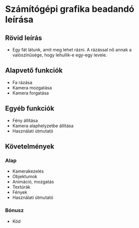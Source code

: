 # Számítógépi grafika beadandó leírása
## Rövid leírás
- Egy fát látunk, amit meg lehet rázni. A rázással nő annak a valószínűsége, hogy lehullik-e egy-egy levele.
## Alapvető funkciók
- Fa rázása
- Kamera mozgatása
- Kamera forgatása
## Egyéb funkciók
- Fény állítása
- Kamera alaphelyzetbe állítása
- Használati útmutató
## Követelmények
### Alap
- Kamerakezelés
- Objektumok
- Animáció, mozgatás
- Textúrák
- Fények
- Használati útmutató
### Bónusz
- Köd

